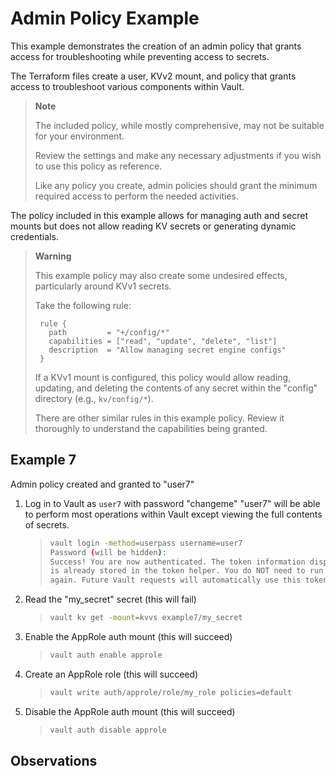 # Admin Policy Example

This example demonstrates the creation of an admin policy that grants access for troubleshooting while preventing access to secrets.

The Terraform files create a user, KVv2 mount, and policy that grants access to troubleshoot various components within Vault.

> **Note**
>
> The included policy, while mostly comprehensive, may not be suitable for your environment.
>
> Review the settings and make any necessary adjustments if you wish to use this policy as reference.
>
> Like any policy you create, admin policies should grant the minimum required access to perform the needed activities.

The policy included in this example allows for managing auth and secret mounts but does not allow reading KV secrets or generating dynamic credentials.

> **Warning**
>
> This example policy may also create some undesired effects, particularly around KVv1 secrets.
>
> Take the following rule:
>
> ```hcl
>  rule {
>    path         = "+/config/*"
>    capabilities = ["read", "update", "delete", "list"]
>    description  = "Allow managing secret engine configs"
>  }
> ```
>
> If a KVv1 mount is configured, this policy would allow reading, updating, and deleting the contents of any secret within the "config" directory (e.g., `kv/config/*`).
>
> There are other similar rules in this example policy. Review it thoroughly to understand the capabilities being granted.

## Example 7

Admin policy created and granted to "user7"

1. Log in to Vault as `user7` with password "changeme"
    "user7" will be able to perform most operations within Vault except viewing the full contents of secrets.
    >
    > ```bash
    > vault login -method=userpass username=user7
    > Password (will be hidden):
    > Success! You are now authenticated. The token information displayed below
    > is already stored in the token helper. You do NOT need to run "vault login"
    > again. Future Vault requests will automatically use this token.
    > ```
    >
2. Read the "my_secret" secret (this will fail)
    >
    > ```bash
    > vault kv get -mount=kvvs example7/my_secret
    > ```
    >
3. Enable the AppRole auth mount (this will succeed)
    >
    > ```bash
    > vault auth enable approle
    > ```

4. Create an AppRole role (this will succeed)
    >
    > ```bash
    > vault write auth/approle/role/my_role policies=default
    > ```

5. Disable the AppRole auth mount (this will succeed)
    >
    > ```bash
    > vault auth disable approle
    > ```

## Observations
